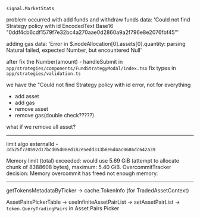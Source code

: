 `signal.MarketStats` 



problem occurred with add funds and withdraw funds
 data: 'Could not find Strategy policy with id EncodedText Base16 "0ddf4cb6cdf1579f7e32bc4a270aae0d2860a9a2f796e8e2076fbf45"'

adding gas
data: 'Error in $.nodeAllocation[0].assets[0].quantity: parsing Natural failed, expected Number, but encountered Null'

after 
fix the Number(amount) - handleSubmit in  `app/strategies/components/FundStrategyModal/index.tsx`
fix types in `app/strategies/validation.ts`

we have the "Could not find Strategy policy with id error, not for everything
- add asset
- add gas
- remove asset
- remove gas(double check?????)


what if we remove all asset?

----

limit algo externalId - `3d525f720592d17bcd05d08ed182e5edd313b8e6d4ac0686dc642a39`



 Memory limit (total) exceeded: would use 5.69 GiB (attempt to allocate chunk of 8388608 bytes), maximum: 5.40 GiB. OvercommitTracker decision: Memory overcommit has freed not enough memory. 

---- 


getTokensMetadataByTicker -> cache.TokenInfo (for TradedAssetContext)

AssetPairsPickerTable -> useInfiniteAssetPairList -> 
setAssetPairList -> 
`token.QueryTradingPairs` in Asset Pairs Picker
 